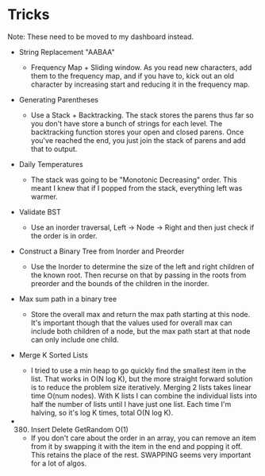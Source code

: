 # Tricks

Note: These need to be moved to my dashboard instead.

* String Replacement "AABAA"
    * Frequency Map + Sliding window. As you read new characters, add them to the frequency map, and if you have to, kick out an old character by increasing start and reducing it in the frequency map.

* Generating Parentheses
    * Use a Stack + Backtracking. The stack stores the parens thus far so you don't have store a bunch of strings for each level. The backtracking function stores your open and closed parens. Once you've reached the end, you just join the stack of parens and add that to output.

* Daily Temperatures
    * The stack was going to be "Monotonic Decreasing" order. This meant I knew that if I popped from the stack, everything left was warmer.

* Validate BST
    * Use an inorder traversal, Left -> Node -> Right and then just check if the order is in order.

* Construct a Binary Tree from Inorder and Preorder
    * Use the Inorder to determine the size of the left and right children of the known root. Then recurse on that by passing in the roots from preorder and the bounds of the children in the inorder.

* Max sum path in a binary tree
    * Store the overall max and return the max path starting at this node. It's important though that the values used for overall max can include both children of a node, but the max path start at that node can only include one child.

* Merge K Sorted Lists
    * I tried to use a min heap to go quickly find the smallest item in the list. That works in O(N log K), but the more straight forward solution is to reduce the problem size iteratively. Merging 2 lists takes linear time O(num nodes). With K lists I can combine the individual lists into half the number of lists until I have just one list. Each time I'm halving, so it's log K times, total O(N log K).

* 380. Insert Delete GetRandom O(1)
    * If you don't care about the order in an array, you can remove an item from it by swapping it with the item in the end and popping it off. This retains the place of the rest. SWAPPING seems very important for a lot of algos.